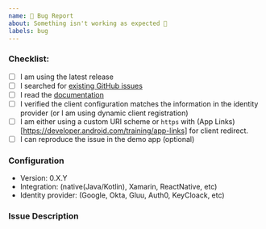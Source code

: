 ```yaml
---
name: 🐛 Bug Report
about: Something isn't working as expected 🤔
labels: bug
---
```


<!-- Thank your for your input! Before you submit your issue, please make sure you followed our checklist and check the appropriate boxes by putting an x in the [ ]: [x] -->

### Checklist:

- [ ] I am using the latest release
- [ ] I searched for [existing GitHub issues](https://github.com/openid/AppAuth-Android/issues)
- [ ] I read the [documentation](https://github.com/openid/AppAuth-Android/blob/master/README.md)
- [ ] I verified the client configuration matches the information in the identity provider (or I am using dynamic client registration)
- [ ] I am either using a custom URI scheme or `https` with (App Links)[https://developer.android.com/training/app-links] for client redirect.
- [ ] I can reproduce the issue in the demo app (optional)

### Configuration
- Version: 0.X.Y
- Integration: (native(Java/Kotlin), Xamarin, ReactNative, etc)
- Identity provider: (Google, Okta, Gluu, Auth0, KeyCloack, etc)

### Issue Description
<!-- Please include what's happening, expected behavior, and any relevant code samples -->
